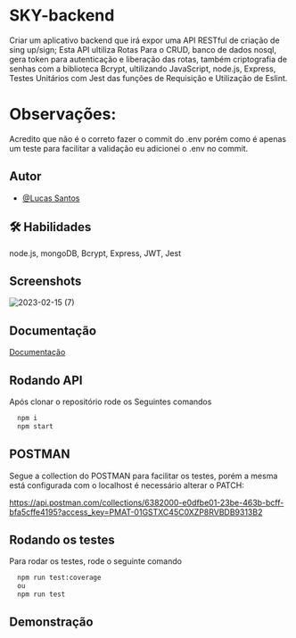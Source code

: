 
# SKY-backend

Criar um aplicativo backend que irá expor uma API RESTful de criação de sing up/sign; Esta API ultiliza Rotas Para o CRUD, banco de dados nosql, gera token para autenticação e liberação das rotas, também criptografia de senhas com a biblioteca Bcrypt, ultilizando JavaScript, node.js, Express, Testes Unitários com Jest das funções de Requisição e Utilização de Eslint.

# Observações:

Acredito que não é o correto fazer o commit do .env porém como é apenas um teste para facilitar a validação eu adicionei o .env no commit.


## Autor

- [@Lucas Santos](https://github.com/Lukas656)

## 🛠 Habilidades
node.js, mongoDB, Bcrypt, Express, JWT, Jest 

## Screenshots
![2023-02-15 (7)](https://user-images.githubusercontent.com/72577273/219472066-a4d6686d-14a1-4b09-ad4c-2ac026ac0969.png)


## Documentação
[Documentação](https://link-da-documentação)


## Rodando API

Após clonar o repositório rode os Seguintes comandos
```bash
  npm i
  npm start
```

## POSTMAN

Segue a collection do POSTMAN para facilitar os testes, porém a mesma está configurada com o localhost é necessário alterar o PATCH:

https://api.postman.com/collections/6382000-e0dfbe01-23be-463b-bcff-bfa5cffe4195?access_key=PMAT-01GSTXC45C0XZP8RVBDB9313B2

## Rodando os testes

Para rodar os testes, rode o seguinte comando

```bash
  npm run test:coverage
  ou
  npm run test
```
## Demonstração

